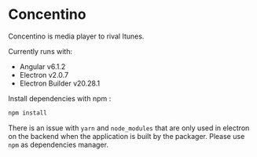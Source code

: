 # Concentino 

Concentino is media player to rival Itunes.

Currently runs with:

- Angular v6.1.2
- Electron v2.0.7
- Electron Builder v20.28.1

Install dependencies with npm :

``` bash
npm install
```

There is an issue with `yarn` and `node_modules` that are only used in electron on the backend when the application is built by the packager. Please use `npm` as dependencies manager.
